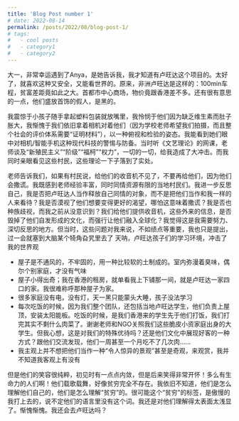 ```yaml
---
title: 'Blog Post number 1'
# date: 2022-08-14
permalink: /posts/2022/08/blog-post-1/
# tags:
#   - cool posts
#   - category1
#   - category2
---
```


大一，非常幸运遇到了Anya，是她告诉我，我才知道有卢旺达这个项目的。太好了，就喜欢这种又安全，又能看世界的。原来，非洲卢旺达是这样的：100min车程，贫富差距竟如此之大。首都市中心商场，物价竟跟香港差不多。还有很有意思的一点，他们盛放首饰的假人，是黑的。

我震惊于小孩子随手拿起塑料包装就放嘴里，我怜悯于他们因为缺乏维生素而肚子胀大，我惭愧于我们依旧拿着相机对着他们（因为学校老师希望我们拍摄，而且整个社会的评价体系需要“证明材料”），以一种俯视和检验的姿态。我能看到她们眼中对相机/智能手机这种现代科技的警惕与防备。当时听《文艺理论》的网课，老师谈及“新殖民主义”“阶级”“福柯”“权力”，一切的一切，给我造成了大冲击。而我同时亲眼看见这些村民，这些理论一下子落到了实处。

老师告诉我们，如果有村民说，给他们的收音机不见了，不要再给他们，因为他们会撒谎。我既感到老师经验丰富，同时同情资源有限的当地村民们。我进一步反思自己，我是否把卢旺达人当作释放自己同情的对象，而不是把他们当作和我一样的人来看待？我是否漠视了他们想要变得更好的渴望，哪怕这意味着撒谎？我是否也种族歧视，而我之前从没意识到？我们给他们提供收音机，这些外来的信息，是否毁掉了他们自发形成的文化，而强行让他们融入全球化？我觉得这是我需要努力、深切反思的地方。但当时，这些问题对我来说，不如绩点等重要，我也只是提出，过一会就塞到大脑某个犄角旮旯里去了
天呐，卢旺达孩子们的学习环境，冲击了我的世界观
- 屋子是不通风的，不牢固的，用一种比较软的土制成的。室内弥漫着臭味，偶尔个别家庭，才没有气味
- 屋子小得出奇；我在香港的租房，就单看我上下铺那一间，就是卢旺达一家四口的家。我很难称呼那种屋子为家。
- 很多家庭没有电，没有灯，天一黑只能蒙头大睡，孩子没法学习
- 每次吃饭的时候，因为我们整个团队，还包括当地卢旺达学生，他们负责上屋顶，安装太阳能板。吃饭的时候，是我们香港来的学生先于他们打饭，我们打完其实不剩什么肉菜了。谢谢老师和NGO关照我们这些脆皮小资家庭出身的大学生。但我心想，这是对我们的特殊优待吗？还是他们文化中展现好客的一种方式？跟他们交流发现，他们一周甚至一个月吃不了几次肉……
- 我主观上并不想把他们当作一种“令人惊异的景观”甚至是奇观，来观赏，我并不知道我客观上有没有

但是他们的笑容很纯粹，初见时有一点点内敛，但是后来笑得非常开怀！多么有生命力的人们啊！他们载歌载舞，好像贫穷完全不存在。我依旧不知道，他们是怎么理解他们自己的，他们是怎么理解“贫穷”的。很可能这个“贫穷”的标签，是傲慢的我打上去的，说不定他们的语言里没有这个词。我还是对他们理解得太表面太浅显了。惭愧惭愧。我还会去卢旺达吗？